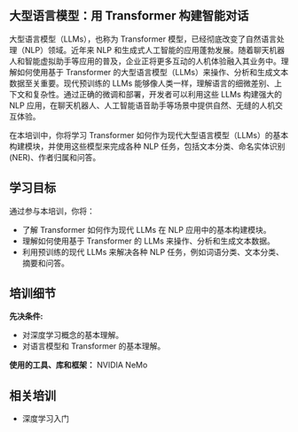 ## 大型语言模型：用 Transformer 构建智能对话

大型语言模型（LLMs），也称为 Transformer 模型，已经彻底改变了自然语言处理（NLP）领域。近年来 NLP 和生成式人工智能的应用蓬勃发展。随着聊天机器人和智能虚拟助手等应用的普及，企业正将更多互动的人机体验融入其业务中。理解如何使用基于 Transformer 的大型语言模型（LLMs）来操作、分析和生成文本数据至关重要。现代预训练的 LLMs  能够像人类一样，理解语言的细微差别、上下文和复杂性。通过正确的微调和部署，开发者可以利用这些 LLMs 构建强大的 NLP 应用，在聊天机器人、人工智能语音助手等场景中提供自然、无缝的人机交互体验。

在本培训中，你将学习  Transformer  如何作为现代大型语言模型（LLMs）的基本构建模块，并使用这些模型来完成各种 NLP 任务，包括文本分类、命名实体识别 (NER)、作者归属和问答。

## 学习目标

通过参与本培训，你将：

* 了解  Transformer  如何作为现代 LLMs 在 NLP 应用中的基本构建模块。
* 理解如何使用基于 Transformer 的 LLMs 来操作、分析和生成文本数据。
* 利用预训练的现代 LLMs 来解决各种 NLP 任务，例如词语分类、文本分类、摘要和问答。

## 培训细节

**先决条件:**

*  对深度学习概念的基本理解。
*  对语言模型和 Transformer 的基本理解。

**使用的工具、库和框架：** NVIDIA NeMo

## 相关培训

* 深度学习入门

